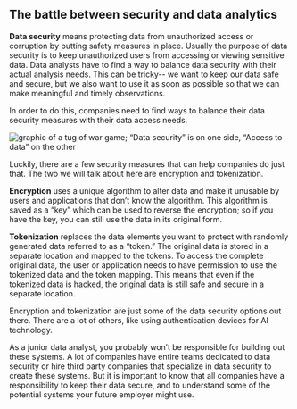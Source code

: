 
## The battle between security and data analytics

**Data security** means protecting data from unauthorized access or corruption by putting safety measures in place. Usually the purpose of data security is to keep unauthorized users from accessing or viewing sensitive data. Data analysts have to find a way to balance data security with their actual analysis needs. This can be tricky-- we want to keep our data safe and secure, but we also want to use it as soon as possible so that we can make meaningful and timely observations. 

In order to do this, companies need to find ways to balance their data security measures with their data access needs.

![graphic of a tug of war game; “Data security” is on one side, “Access to data” on the other](https://d3c33hcgiwev3.cloudfront.net/imageAssetProxy.v1/kZCs4TZmRNmQrOE2ZkTZrg_aedb925fce3b47feb2918020a55a7d41_Screen-Shot-2020-12-18-at-1.08.57-PM.png?expiry=1628208000000&hmac=q8m_sqW04zEIDxA0N-PWhMt9rnY4R2R_AQw3SqNZeIk)

Luckily, there are a few security measures that can help companies do just that. The two we will talk about here are encryption and tokenization. 

**Encryption** uses a unique algorithm to alter data and make it unusable by users and applications that don’t know the algorithm. This algorithm is saved as a “key” which can be used to reverse the encryption; so if you have the key, you can still use the data in its original form.  

**Tokenization** replaces the data elements you want to protect with randomly generated data referred to as a “token.” The original data is stored in a separate location and mapped to the tokens. To access the complete original data, the user or application needs to have permission to use the tokenized data and the token mapping. This means that even if the tokenized data is hacked, the original data is still safe and secure in a separate location. 

Encryption and tokenization are just some of the data security options out there. There are a lot of others, like using authentication devices for AI technology. 

As a junior data analyst, you probably won’t be responsible for building out these systems. A lot of companies have entire teams dedicated to data security or hire third party companies that specialize in data security to create these systems. But it is important to know that all companies have a responsibility to keep their data secure, and to understand some of the potential systems your future employer might use.